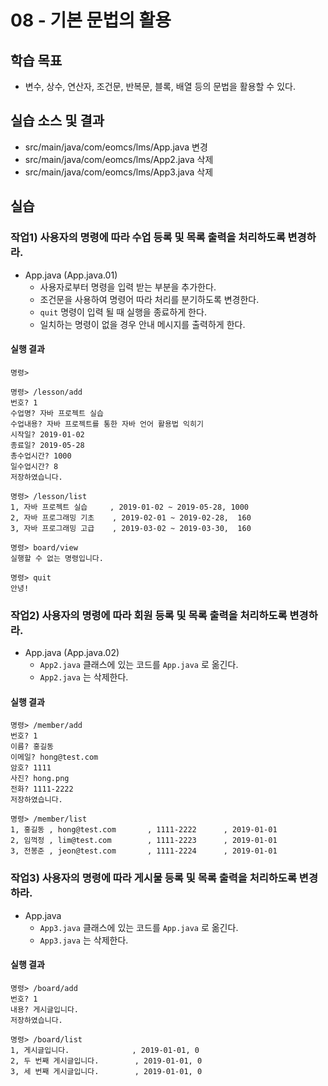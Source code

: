 # 08 - 기본 문법의 활용

## 학습 목표

- 변수, 상수, 연산자, 조건문, 반복문, 블록, 배열 등의 문법을 활용할 수 있다.

## 실습 소스 및 결과

- src/main/java/com/eomcs/lms/App.java 변경
- src/main/java/com/eomcs/lms/App2.java 삭제
- src/main/java/com/eomcs/lms/App3.java 삭제

## 실습

### 작업1) 사용자의 명령에 따라 수업 등록 및 목록 출력을 처리하도록 변경하라.

- App.java (App.java.01)
    - 사용자로부터 명령을 입력 받는 부분을 추가한다.
    - 조건문을 사용하여 명령어 따라 처리를 분기하도록 변경한다.
    - `quit` 명령이 입력 될 때 실행을 종료하게 한다.
    - 일치하는 명령이 없을 경우 안내 메시지를 출력하게 한다.

#### 실행 결과

```
명령>

명령> /lesson/add
번호? 1
수업명? 자바 프로젝트 실습
수업내용? 자바 프로젝트를 통한 자바 언어 활용법 익히기
시작일? 2019-01-02
종료일? 2019-05-28
총수업시간? 1000
일수업시간? 8
저장하였습니다.

명령> /lesson/list
1, 자바 프로젝트 실습     , 2019-01-02 ~ 2019-05-28, 1000
2, 자바 프로그래밍 기초    , 2019-02-01 ~ 2019-02-28,  160
3, 자바 프로그래밍 고급    , 2019-03-02 ~ 2019-03-30,  160

명령> board/view
실행할 수 없는 명령입니다.

명령> quit
안녕!
```

### 작업2) 사용자의 명령에 따라 회원 등록 및 목록 출력을 처리하도록 변경하라.

- App.java (App.java.02)
    - `App2.java` 클래스에 있는 코드를 `App.java` 로 옮긴다.
    - `App2.java` 는 삭제한다.

#### 실행 결과

```
명령> /member/add
번호? 1
이름? 홍길동
이메일? hong@test.com
암호? 1111
사진? hong.png
전화? 1111-2222
저장하였습니다.

명령> /member/list
1, 홍길동 , hong@test.com       , 1111-2222      , 2019-01-01
2, 임꺽정 , lim@test.com        , 1111-2223      , 2019-01-01
3, 전봉준 , jeon@test.com       , 1111-2224      , 2019-01-01
```

### 작업3) 사용자의 명령에 따라 게시물 등록 및 목록 출력을 처리하도록 변경하라.

- App.java
    - `App3.java` 클래스에 있는 코드를 `App.java` 로 옮긴다.
    - `App3.java` 는 삭제한다.

#### 실행 결과

```
명령> /board/add
번호? 1
내용? 게시글입니다.
저장하였습니다.

명령> /board/list
1, 게시글입니다.              , 2019-01-01, 0
2, 두 번째 게시글입니다.        , 2019-01-01, 0
3, 세 번째 게시글입니다.        , 2019-01-01, 0
```
